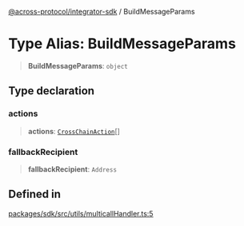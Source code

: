 [@across-protocol/integrator-sdk](../README.md) / BuildMessageParams

# Type Alias: BuildMessageParams

> **BuildMessageParams**: `object`

## Type declaration

### actions

> **actions**: [`CrossChainAction`](CrossChainAction.md)[]

### fallbackRecipient

> **fallbackRecipient**: `Address`

## Defined in

[packages/sdk/src/utils/multicallHandler.ts:5](https://github.com/across-protocol/toolkit/blob/0408e9d38e7f5e4687131c33ea4b58d12a946b0d/packages/sdk/src/utils/multicallHandler.ts#L5)
